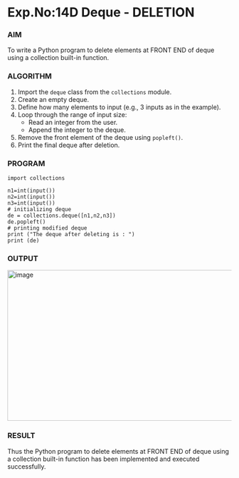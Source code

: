 # Exp.No:14D Deque - DELETION

### AIM  
To write a Python program to delete elements at FRONT END of deque using a collection built-in function.

### ALGORITHM  

1. Import the `deque` class from the `collections` module.  
2. Create an empty deque.  
3. Define how many elements to input (e.g., 3 inputs as in the example).  
4. Loop through the range of input size:  
   - Read an integer from the user.  
   - Append the integer to the deque.  
5. Remove the front element of the deque using `popleft()`.  
6. Print the final deque after deletion.  



### PROGRAM  

```
import collections
  
n1=int(input())
n2=int(input())
n3=int(input())
# initializing deque
de = collections.deque([n1,n2,n3])
de.popleft()
# printing modified deque
print ("The deque after deleting is : ")
print (de)
```

### OUTPUT
<img width="1182" height="338" alt="image" src="https://github.com/user-attachments/assets/c2dbab58-d81c-4e93-aab0-5ab0046c79e6" />


### RESULT
Thus the Python program to delete elements at FRONT END of deque using a collection built-in function has been implemented and executed successfully.
